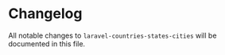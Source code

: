 # Changelog

All notable changes to `laravel-countries-states-cities` will be documented in this file.
